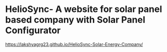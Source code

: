 # HelioSync- A website for solar panel based company with Solar Panel Configurator
https://lakshyagrg23.github.io/HelioSync-Solar-Energy-Company/
